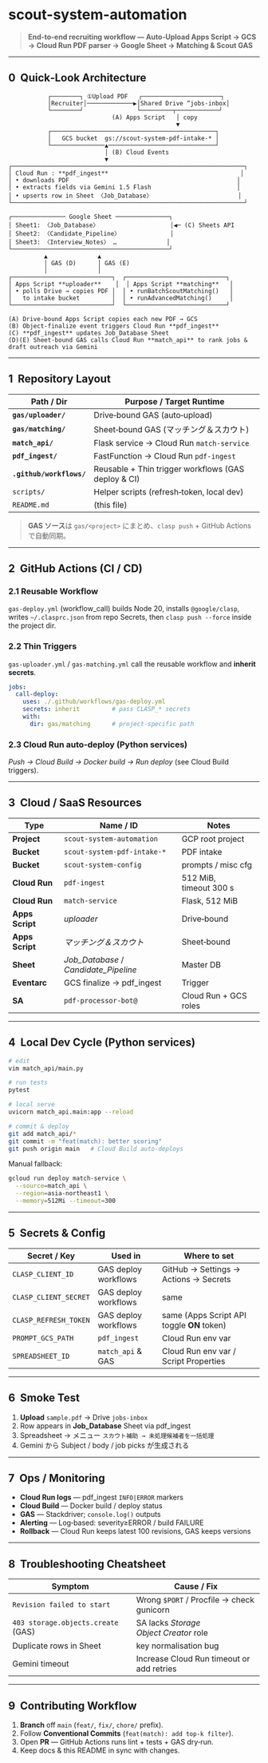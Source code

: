 # scout-system-automation

> **End‑to‑end recruiting workflow — Auto‑Upload Apps Script → GCS → Cloud Run PDF parser → Google Sheet → Matching & Scout GAS**

---

## 0  Quick‑Look Architecture

```text
           ┌────────┐ ①Upload PDF   ┌──────────────────────┐
           │Recruiter│─────────────▶│Shared Drive “jobs-inbox│
           └────────┘               └─────────┬────────────┘
                             (A) Apps Script   │ copy
                                               ▼
           ┌──────────────────────────────────────────────┐
           │   GCS bucket  gs://scout-system-pdf-intake-* │
           └───────────────▲──────────────────────────────┘
                           │ (B) Cloud Events
                           ▼
┌─────────────────────────────────────────────────────────────────┐
│ Cloud Run : **pdf_ingest**                                     │
│ • downloads PDF                                               │
│ • extracts fields via Gemini 1.5 Flash                        │
│ • upserts row in Sheet 〈Job_Database〉                        │
└─────────────────────────────────────────────────────────────────┘

┌─────────────── Google Sheet ───────────────┐
│ Sheet1: 〈Job_Database〉                    │◀─ (C) Sheets API
│ Sheet2: 〈Candidate_Pipeline〉              │
│ Sheet3: 〈Interview_Notes〉 …              │
└────────────────────────────────────────────┘
          ▲              ▲
          │ GAS (D)      │ GAS (E)
          │              │
┌────────────────────────────┐  ┌────────────────────────────┐
│ Apps Script **uploader**    │  │ Apps Script **matching**   │
│ • polls Drive → copies PDF │  │ • runBatchScoutMatching()   │
│   to intake bucket         │  │ • runAdvancedMatching()     │
└────────────────────────────┘  └────────────────────────────┘

(A) Drive‑bound Apps Script copies each new PDF → GCS  
(B) Object‑finalize event triggers Cloud Run **pdf_ingest**  
(C) **pdf_ingest** updates Job_Database Sheet  
(D)(E) Sheet‑bound GAS calls Cloud Run **match_api** to rank jobs & draft outreach via Gemini
```

---

## 1  Repository Layout

| Path / Dir               | Purpose / Target Runtime                            |
| ------------------------ | --------------------------------------------------- |
| **`gas/uploader/`**      | Drive‑bound GAS (auto‑upload)                       |
| **`gas/matching/`**      | Sheet‑bound GAS (マッチング＆スカウト)                        |
| **`match_api/`**         | Flask service → Cloud Run `match-service`           |
| **`pdf_ingest/`**        | FastFunction → Cloud Run `pdf-ingest`               |
| **`.github/workflows/`** | Reusable + Thin trigger workflows (GAS deploy & CI) |
| `scripts/`               | Helper scripts (refresh‑token, local dev)           |
| `README.md`              | (this file)                                         |

> **GAS ソース**は `gas/<project>` にまとめ、`clasp push` + GitHub Actions で自動同期。

---

## 2  GitHub Actions (CI / CD)

### 2.1 Reusable Workflow

`gas-deploy.yml` (workflow\_call) builds Node 20, installs `@google/clasp`, writes `~/.clasprc.json` from repo Secrets, then `clasp push --force` inside the project dir.

### 2.2 Thin Triggers

`gas-uploader.yml` / `gas-matching.yml` call the reusable workflow and **inherit secrets**.

```yaml
jobs:
  call-deploy:
    uses: ./.github/workflows/gas-deploy.yml
    secrets: inherit         # pass CLASP_* secrets
    with:
      dir: gas/matching      # project‑specific path
```

### 2.3 Cloud Run auto‑deploy (Python services)

*Push → Cloud Build → Docker build → Run deploy* (see Cloud Build triggers).

---

## 3  Cloud / SaaS Resources

| Type            | Name / ID                               | Notes                  |
| --------------- | --------------------------------------- | ---------------------- |
| **Project**     | `scout-system-automation`               | GCP root project       |
| **Bucket**      | `scout-system-pdf-intake-*`             | PDF intake             |
| **Bucket**      | `scout-system-config`                   | prompts / misc cfg     |
| **Cloud Run**   | `pdf-ingest`                            | 512 MiB, timeout 300 s |
| **Cloud Run**   | `match-service`                         | Flask, 512 MiB         |
| **Apps Script** | *uploader*                              | Drive‑bound            |
| **Apps Script** | *マッチング＆スカウト*                            | Sheet‑bound            |
| **Sheet**       | *Job\_Database* / *Candidate\_Pipeline* | Master DB              |
| **Eventarc**    | GCS finalize → pdf\_ingest              | Trigger                |
| **SA**          | `pdf-processor-bot@`                    | Cloud Run + GCS roles  |

---

## 4  Local Dev Cycle (Python services)

```bash
# edit
vim match_api/main.py

# run tests
pytest

# local serve
uvicorn match_api.main:app --reload

# commit & deploy
git add match_api/*
git commit -m "feat(match): better scoring"
git push origin main   # Cloud Build auto‑deploys
```

Manual fallback:

```bash
gcloud run deploy match-service \
  --source=match_api \
  --region=asia-northeast1 \
  --memory=512Mi --timeout=300
```

---

## 5  Secrets & Config

| Secret / Key          | Used in              | Where to set                               |
| --------------------- | -------------------- | ------------------------------------------ |
| `CLASP_CLIENT_ID`     | GAS deploy workflows | GitHub → Settings → Actions → Secrets      |
| `CLASP_CLIENT_SECRET` | GAS deploy workflows | same                                       |
| `CLASP_REFRESH_TOKEN` | GAS deploy workflows | same (Apps Script API toggle **ON** token) |
| `PROMPT_GCS_PATH`     | `pdf_ingest`         | Cloud Run env var                          |
| `SPREADSHEET_ID`      | `match_api` & GAS    | Cloud Run env var / Script Properties      |

---

## 6  Smoke Test

1. **Upload** `sample.pdf` → Drive `jobs-inbox`
2. Row appears in **Job\_Database** Sheet via pdf\_ingest
3. Spreadsheet → メニュー `スカウト補助 → 未処理候補者を一括処理`
4. Gemini から Subject / body / job picks が生成される

---

## 7  Ops / Monitoring

* **Cloud Run logs** — pdf\_ingest `INFO|ERROR` markers
* **Cloud Build** — Docker build / deploy status
* **GAS** — Stackdriver; `console.log()` outputs
* **Alerting** — Log‑based: severity≥ERROR / build FAILURE
* **Rollback** — Cloud Run keeps latest 100 revisions, GAS keeps versions

---

## 8  Troubleshooting Cheatsheet

| Symptom                            | Cause / Fix                               |
| ---------------------------------- | ----------------------------------------- |
| `Revision failed to start`         | Wrong `$PORT` / Procfile → check gunicorn |
| `403 storage.objects.create` (GAS) | SA lacks *Storage Object Creator* role    |
| Duplicate rows in Sheet            | key normalisation bug                     |
| Gemini timeout                     | Increase Cloud Run timeout or add retries |

---

## 9  Contributing Workflow

1. **Branch** off `main` (`feat/`, `fix/`, `chore/` prefix).
2. Follow **Conventional Commits** (`feat(match): add top‑k filter`).
3. Open **PR** — GitHub Actions runs lint + tests + GAS dry‑run.
4. Keep docs & this README in sync with changes.
